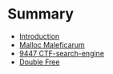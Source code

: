# Summary

* [Introduction](README.md)
* [Malloc Maleficarum](chapter1.md)
* [9447 CTF-search-engine](9447-CTF-search-engine.md)
* [Double Free](double-free.md)

